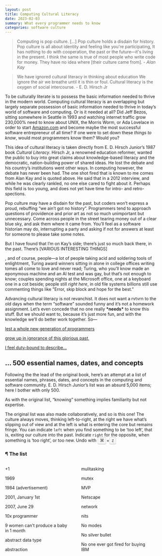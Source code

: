 ```yaml
---
layout: post
title: Computing Cultural Literacy
date: 2023-02-03
summary: What every programmer needs to know
categories: software culture
---
```


> Computing is pop culture. [...] Pop culture holds a disdain for history. Pop culture is all about identity and feeling like you're participating, It has nothing to do with cooperation, the past or the future—it's living in the present. I think the same is true of most people who write code for money. They have no idea where [their culture came from]. - *Alan Kay*

> We have ignored cultural literacy in thinking about education We ignore the air we breathe until it is thin or foul. Cultural literacy is the oxygen of social intercourse. - E. D. Hirsch Jr

To be culturally literate is to possess the basic information needed to thrive in the modern world. Computing cultural literacy is an overlapping but largely separate possession of basic information needed to thrive in today’s world of software and computing. Or is it needed at all? Did Jeff Bezos, sitting somewhere in Seattle in 1993 and watching internet traffic grow 230,000% need to know about UNIX, the Morris Worm, or Ada Lovelace in order to start [Amazon.com](http://Amazon.com) and become maybe the most successful software entrepreneur of all time? If one were to set down these _things to know_, would most programmers know them? Would you?

This idea of cultural literacy is taken directly from E. D. Hirsch Junior’s 1987 book _Cultural Literacy_. Hirsch Jr, a renowned education reformer, wanted the public to buy into great claims about knowledge-based literacy and the democratic, nation-building power of shared ideas. He lost the debate and his country’s institutions went other ways. In computing however, the debate has never been had. The one shot fired that is known to me comes from Alan Kay and is quoted above. He said that in a 2012 interview, and while he was clearly rankled, no one else cared to fight about it. Perhaps this field is too young, and does not yet have time for intro- and retro- spections.

Pop culture may have a disdain for the past, but coders won’t express a proud, rebuffing “we ain’t got no history”. Programmers tend to approach questions of providence and prior art as not so much unimportant but unnecessary. Come across people in the street tearing money out of a clear blue sky, and ask them where it came from. You’ll feel as a software historian may do, interrupting a party and asking if not for answers at least for someone to please take some notes.

But I have found that I’m on Kay’s side; there’s just so much back there, in the past. There’s [VARIOUS INTERESTING THINGS]

, and of course, people—a lot of people taking acid and soldering tools of enlightment, Turing award winners sitting in alone in college offices writing tomes all come to love and never read; Turing, who you’ll know made an eponymous machine and an AI test and was gay, but that’s not enough to know; couples spending nights at the Microsoft office, one at a keyboard one in a cot beside; people still _right_ _here_, in old file systems billions still use commenting things like "Error, skip block and hope for the best.”

Advancing cultural literacy is not revanchist. It does not want a rvtvrn to the old days when the term “software” sounded funny and it’s not a homework assignment. Let’s even concede that no one really **\***needs**\*** to know this stuff. But we should want to, because it’s just more fun, and with the knowledge we’ll do better work together. So—

[lest a whole new generation of programmers](http://www.catb.org/jargon/html/story-of-mel.html)

[grow up in ignorance of this glorious past,](http://www.catb.org/jargon/html/story-of-mel.html)

[I feel duty-bound to describe…](http://www.catb.org/jargon/html/story-of-mel.html)

## … 500 essential names, dates, and concepts

Following the the lead of the original book, here’s an attempt at a list of essential names, phrases, dates, and concepts in the computing and software community. E. D. Hirsch Junior’s list was an absurd 5,000 items; here I bother with only 500.

As with the original list, “knowing” something implies familiarity but not expertise.

The original list was also made collaboratively, and so is this one! The culture always moves, thinking left-to-right, at the right we have what’s slipping out of view and at the left is what is entering the core but remains fringe. You can indicate `left` when you find something to be ‘too left’, that is, exiting our culture into the past. Indicate `right` for the opposite, when something is ‘too right’, or too new. Undo with <kbd>⌘</kbd>+<kbd>z</kbd>

### ¶ The list

<div class="flex-container">
    <div class="flex-left">
        <p>+1</p>
        <p>1969</p>
        <p>1984 (advertisement)</p>
        <p>2001, January 1st</p>
        <p>2007, June 29</p>
        <p>
            10x programmer
             <span>
                <button class="button" onclick="onLeft(this)">←</button>
                <button class="button" onclick="onTrash(this)">🗑️</button>
                <button class="button" onclick="onRight(this)">→</button>
            </span>
        </p>
        <p>
            9 women can't produce a baby in 1 month
             <span>
                <button class="button" onclick="onLeft(this)">←</button>
                <button class="button" onclick="onTrash(this)">🗑️</button>
                <button class="button" onclick="onRight(this)">→</button>
            </span>
        </p>
        <p>
            abstract data type
             <span>
                <button class="button" onclick="onLeft(this)">←</button>
                <button class="button" onclick="onTrash(this)">🗑️</button>
                <button class="button" onclick="onRight(this)">→</button>
            </span>
        </p>
        <p>abstraction</p>
    </div>
    <div class="flex-right">
        <p>
            mulitasking
             <span>
                <button class="button" onclick="onLeft(this)">←</button>
                <button class="button" onclick="onTrash(this)">🗑️</button>
                <button class="button" onclick="onRight(this)">→</button>
            </span>
        </p>
        <p>
            mutex
             <span>
                <button class="button" onclick="onLeft(this)">←</button>
                <button class="button" onclick="onTrash(this)">🗑️</button>
                <button class="button" onclick="onRight(this)">→</button>
            </span>
        </p>
        <p>
            MVP
             <span>
                <button class="button" onclick="onLeft(this)">←</button>
                <button class="button" onclick="onTrash(this)">🗑️</button>
                <button class="button" onclick="onRight(this)">→</button>
            </span>
        </p>
        <p>
            Netscape
             <span>
                <button class="button" onclick="onLeft(this)">←</button>
                <button class="button" onclick="onTrash(this)">🗑️</button>
                <button class="button" onclick="onRight(this)">→</button>
            </span>
        </p>
        <p>
            network
             <span>
                <button class="button" onclick="onLeft(this)">←</button>
                <button class="button" onclick="onTrash(this)">🗑️</button>
                <button class="button" onclick="onRight(this)">→</button>
            </span>
        </p>
        <p>nits</p>
        <p>No modes</p>
        <p>No silver bullet</p>
        <p>No one ever got fired for buying IBM</p>
    </div>
</div>

<style>
.flex-container {
    display: flex;
    flex-direction: row;
}

.flex-container div {
    margin-right: 2.5em;
    width: 100%;
}

.flex-container div p {
    margin-bottom: 0.1em;
}

.flex-container div p span {
    margin-left: 0.5em;
}

button {
  color: #CCC;
  border: 1px solid #282828;
  font-family: Arial,Helvetica,sans-serif;
  background-color: #1f1f1f;
  -moz-box-shadow: 0 1px 0px rgba(0, 0, 0, 0.2),0 0 0 2px #141414 inset;
  -webkit-box-shadow: 0 1px 0px rgba(0, 0, 0, 0.2),0 0 0 2px #141414 inset;
  box-shadow: 0 1px 0px rgba(0, 0, 0, 0.2),0 0 0 2px #141414 inset;
  -moz-border-radius: 3px;
  -webkit-border-radius: 3px;
  border-radius: 3px;
  display: inline-block;
  margin: 0 0.1em;
  text-shadow: 0 1px 0 #999;
  line-height: 1.2;
  white-space: nowrap;
}


.button {
    display: none;
    padding: 0.1em 0.2em;
}

.flex-container p:hover .button {
    display: inline-block;
}

.flex-container .button:hover {
    /* Need to also show button when user hovers on the button, not the <p>. */
    display: inline-block; 
}

.button:hover, .button:focus, .button:active {
    color: white;
}

.faded {
    opacity: 0.5;
}

kbd{
  padding: 0.1em 0.4em;
  border: 1px solid #CCC;
  font-family: Arial,Helvetica,sans-serif;
  background-color: #F7F7F7;
  color: #333;
  -moz-box-shadow: 0 1px 0px rgba(0, 0, 0, 0.2),0 0 0 2px #ffffff inset;
  -webkit-box-shadow: 0 1px 0px rgba(0, 0, 0, 0.2),0 0 0 2px white inset;
  box-shadow: 0 1px 0px rgba(0, 0, 0, 0.2),0 0 0 2px white inset;
  -moz-border-radius: 3px;
  -webkit-border-radius: 3px;
  border-radius: 3px;
  display: inline-block;
  margin: 0 0.1em;
  text-shadow: 0 1px 0 white;
  line-height: 1.2;
  white-space: nowrap;
}
</style>

<script>
    /* TODO: Support CTRL-Z undo of edits. */
    
    const ITEM_STATE = {
        LEFT: "LEFT",
        TRASH: "TRASH",
        RIGHT: "RIGHT"
    };
    let itemToState = new Map();

    function onLeft(elem) {
        console.log("clicked LEFT");
        console.log(elem.parentNode.parentNode);
        /* WARN: coupled to HTML structure. */
        let itemText = elem.parentNode.parentNode.firstChild.textContent.trim();
        itemToState.set(itemText, ITEM_STATE.LEFT);
        elem.parentNode.parentNode.classList.add("faded");
        console.log(itemToState);
    };

    function onRight(elem) {
        console.log("clicked RIGHT");
        console.log(elem.parentNode.parentNode);
        /* WARN: coupled to HTML structure. */
        let itemText = elem.parentNode.parentNode.firstChild.textContent.trim();
        itemToState.set(itemText, ITEM_STATE.RIGHT);
        elem.parentNode.parentNode.classList.add("faded");
        console.log(itemToState);
    };

    function onTrash(elem) {
        console.log("clicked TRASH");
        console.log(elem.parentNode.parentNode);
        /* WARN: coupled to HTML structure. */
        let itemText = elem.parentNode.parentNode.firstChild.textContent.trim();
        itemToState.set(itemText, ITEM_STATE.TRASH);
        elem.parentNode.parentNode.classList.add("faded");
        console.log(itemToState);
    };

    document.addEventListener("keydown", function(e) {
        if (e.keyCode >= 65 && e.keyCode <= 90) {
            console.log("UNDO!");
        }
    });
</script>
